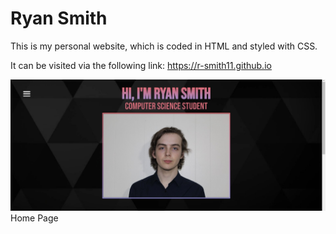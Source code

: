 # Ryan Smith

This is my personal website, which is coded in HTML and styled with CSS.

It can be visited via the following link: https://r-smith11.github.io

![image](https://github.com/r-smith11/r-smith11.github.io/blob/master/images/landing_page.jpg)
Home Page
